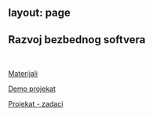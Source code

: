 layout: page
---

## Razvoj bezbednog softvera

<br>

[Materijali](https://drive.google.com/drive/folders/17x0_F_U5QT2RBKkH61fIe-zrjdnwRs_D)

[Demo projekat](https://github.com/MilanStarcevic/SecureSoftwareDevelopment)

[Projekat - zadaci](https://github.com/urosdragojevic/RealBookStore)
